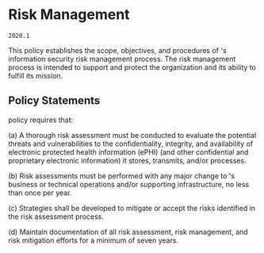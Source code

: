 # Risk Management

`2020.1`

This policy establishes the scope, objectives, and procedures of 's
information security risk management process. The risk management process is
intended to support and protect the organization and its ability to fulfill its
mission.

## Policy Statements

 policy requires that:

(a) A thorough risk assessment must be conducted to evaluate the potential
threats and vulnerabilities to the confidentiality, integrity, and availability
of electronic protected health information (ePHI) (and other confidential and
proprietary electronic information) it stores, transmits, and/or processes.

(b) Risk assessments must be performed with any major change to 's
business or technical operations and/or supporting infrastructure, no less than
once per year.

(c) Strategies shall be developed to mitigate or accept the risks identified in
the risk assessment process.

(d) Maintain documentation of all risk assessment, risk management, and risk
mitigation efforts for a minimum of seven years.